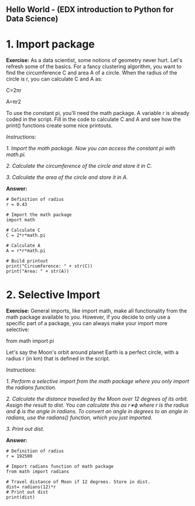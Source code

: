 ## Hello World - (EDX introduction to Python for Data Science)
# 1. Import package
**Exercise:** 
As a data scientist, some notions of geometry never hurt. Let's refresh some of the basics. For a fancy clustering algorithm, you want to find the circumference C and area A of a circle. When the radius of the circle is r, you can calculate C and A as:
  
  C=2πr
  
  A=πr2

To use the constant pi, you'll need the math package. A variable r is already coded in the script. Fill in the code to calculate C and A and see how the print() functions create some nice printouts.

*Instructions:*

*1. Import the math package. Now you can access the constant pi with math.pi.*

*2. Calculate the circumference of the circle and store it in C.*

*3. Calculate the area of the circle and store it in A.*

**Answer:**

```
# Definition of radius
r = 0.43

# Import the math package
import math

# Calculate C
C = 2*r*math.pi

# Calculate A
A = r*r*math.pi

# Build printout
print("Circumference: " + str(C))
print("Area: " + str(A))
```

# 2. Selective Import
**Exercise:** 
General imports, like import math, make all functionality from the math package available to you. However, if you decide to only use a specific part of a package, you can always make your import more selective:

  from math import pi
  
Let's say the Moon's orbit around planet Earth is a perfect circle, with a radius r (in km) that is defined in the script.

*Instructions:*

*1. Perform a selective import from the math package where you only import the radians function.*

*2. Calculate the distance travelled by the Moon over 12 degrees of its orbit. Assign the result to dist. You can calculate this as r∗ϕ where r is the radius and ϕ is the angle in radians. To convert an angle in degrees to an angle in radians, use the radians() function, which you just imported.*

*3. Print out dist.*

**Answer:**

```
# Definition of radius
r = 192500

# Import radians function of math package
from math import radians

# Travel distance of Moon if 12 degrees. Store in dist.
dist= radians(12)*r
# Print out dist
print(dist)
```

